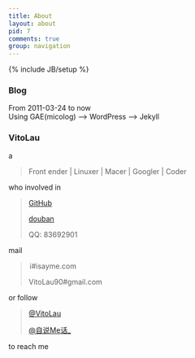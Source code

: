 ```yaml
---
title: About
layout: about
pid: 7
comments: true
group: navigation
---
```

{% include JB/setup %}
<br />
### Blog
From 2011-03-24 to now  
Using GAE(micolog) --> WordPress --> Jekyll
### VitoLau
a
> Front ender | Linuxer | Macer | Googler | Coder

who involved in 
> <i class="icon-github"></i>[GitHub](https://github.com/VitoLau)
>
> [douban](http://www.douban.com/people/lwent/)
>
> <i class="icon-qq"></i>QQ: 83692901

mail 
> <i class="icon-mail" style="margin-left:2px"></i>i#isayme.com
>
> <i class="icon-gmail"></i> VitoLau90#gmail.com

or follow 
> <i class="icon-twitter"></i> [@VitoLau](https://twitter.com/#!/VitoLau90)
>
> <i class="icon-weibo"></i> [@自说Me话_](http://weibo.com/leftupme)

to reach me